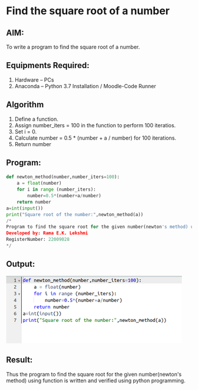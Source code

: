 # Find the square root of a number

## AIM:
To write a program to find the square root of a number.

## Equipments Required:
1. Hardware – PCs
2. Anaconda – Python 3.7 Installation / Moodle-Code Runner

## Algorithm
1. Define a function.
2. Assign number_iters = 100 in the function to perform 100 iteratios.
3. Set i = 0.
4. Calculate  number = 0.5 * (number + a / number) for 100 iterations.
5. Return number

## Program:
```python
def newton_method(number,number_iters=100):
    a = float(number)
    for i in range (number_iters):
        number=0.5*(number+a/number)
    return number
a=int(input())
print("Square root of the number:",newton_method(a))
/*
Program to find the square root for the given number(newton's method) using function.
Developed by: Rama E.K. Lekshmi
RegisterNumber: 22009028
*/
```

## Output:
![](root.png)


## Result:
Thus the program to find the square root for the given number(newton's method) using function is written and verified using python programming.
